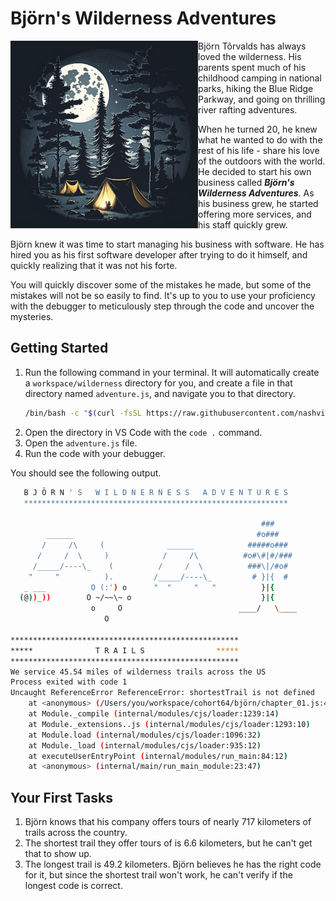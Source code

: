 # Björn's Wilderness Adventures


<img src="./images/adventures.png" width="300px" align="left" />

Björn Tôrvalds has always loved the wilderness. His parents spent much of his childhood camping in national parks, hiking the Blue Ridge Parkway, and going on thrilling river rafting adventures.

When he turned 20, he knew what he wanted to do with the rest of his life - share his love of the outdoors with the world. He decided to start his own business called **_Björn's Wilderness Adventures_**. As his business grew, he started offering more services, and his staff quickly grew.

Björn knew it was time to start managing his business with software. He has hired you as his first software developer after trying to do it himself, and quickly realizing that it was not his forte.

You will quickly discover some of the mistakes he made, but some of the mistakes will not be so easily to find. It's up to you to use your proficiency with the debugger to meticulously step through the code and uncover the mysteries.

## Getting Started

1. Run the following command in your terminal. It will automatically create a `workspace/wilderness` directory for you, and create a file in that directory named `adventure.js`, and navigate you to that directory.
   ```sh
   /bin/bash -c "$(curl -fsSL https://raw.githubusercontent.com/nashville-software-school/client-side-mastery/cohort-66/book-1-queen-bee/chapters/scripts/bjorn-adventure.sh)"
   ```
2. Open the directory in VS Code with the `code .` command.
3. Open the `adventure.js` file.
4. Run the code with your debugger.

You should see the following output.

```sh
   B J Ö R N ' S   W I L D N E R N E S S   A D V E N T U R E S
   ***********************************************************

                                                        ###
        ______                                         #o###
       /     /\     (              ______            #####o###
      /     /  \     )            /     /\          #o#\#|#/###
     /_____/----\_    (          /     /  \          ###\|/#o#
    "     "          ).         /_____/----\_         # }|{  #
   _ ___          O (:') o      "  "     "   "          }|{
  (@))_))        O ~/~~\~ o                             }|{
                  o     O                          ____/   \____
                     O

***************************************************
*****              T R A I L S                *****
***************************************************
We service 45.54 miles of wilderness trails across the US
Process exited with code 1
Uncaught ReferenceError ReferenceError: shortestTrail is not defined
    at <anonymous> (/Users/you/workspace/cohort64/björn/chapter_01.js:462:20)
    at Module._compile (internal/modules/cjs/loader:1239:14)
    at Module._extensions..js (internal/modules/cjs/loader:1293:10)
    at Module.load (internal/modules/cjs/loader:1096:32)
    at Module._load (internal/modules/cjs/loader:935:12)
    at executeUserEntryPoint (internal/modules/run_main:84:12)
    at <anonymous> (internal/main/run_main_module:23:47)
```

## Your First Tasks

1. Björn knows that his company offers tours of nearly 717 kilometers of trails across the country.
2. The shortest trail they offer tours of is 6.6 kilometers, but he can't get that to show up.
3. The longest trail is 49.2 kilometers. Björn believes he has the right code for it, but since the shortest trail won't work, he can't verify if the longest code is correct.
